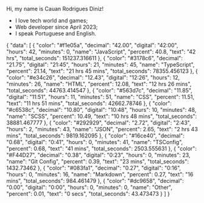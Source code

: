 Hi, my name is Cauan Rodrigues Diniz!

* I love tech world and games;
* Web developer since April 2023;
* I speak Portuguese and English.

{
  "data": [
    {
      "color": "#f1e05a",
      "decimal": "42.00",
      "digital": "42:00",
      "hours": 42,
      "minutes": 0,
      "name": "JavaScript",
      "percent": 40.8,
      "text": "42 hrs",
      "total_seconds": 151237.316611
    },
    {
      "color": "#3178c6",
      "decimal": "21.75",
      "digital": "21:45",
      "hours": 21,
      "minutes": 45,
      "name": "TypeScript",
      "percent": 21.14,
      "text": "21 hrs 45 mins",
      "total_seconds": 78355.456123
    },
    {
      "color": "#e34c26",
      "decimal": "12.43",
      "digital": "12:26",
      "hours": 12,
      "minutes": 26,
      "name": "HTML",
      "percent": 12.08,
      "text": "12 hrs 26 mins",
      "total_seconds": 44763.414547
    },
    {
      "color": "#563d7c",
      "decimal": "11.85",
      "digital": "11:51",
      "hours": 11,
      "minutes": 51,
      "name": "CSS",
      "percent": 11.51,
      "text": "11 hrs 51 mins",
      "total_seconds": 42662.78746
    },
    {
      "color": "#c6538c",
      "decimal": "10.80",
      "digital": "10:48",
      "hours": 10,
      "minutes": 48,
      "name": "SCSS",
      "percent": 10.49,
      "text": "10 hrs 48 mins",
      "total_seconds": 38881.467777
    },
    {
      "color": "#292929",
      "decimal": "2.72",
      "digital": "2:43",
      "hours": 2,
      "minutes": 43,
      "name": "JSON",
      "percent": 2.65,
      "text": "2 hrs 43 mins",
      "total_seconds": 9819.162095
    },
    {
      "color": "#16ce40",
      "decimal": "0.68",
      "digital": "0:41",
      "hours": 0,
      "minutes": 41,
      "name": "TSConfig",
      "percent": 0.68,
      "text": "41 mins",
      "total_seconds": 2503.555631
    },
    {
      "color": "#F44D27",
      "decimal": "0.38",
      "digital": "0:23",
      "hours": 0,
      "minutes": 23,
      "name": "Git Config",
      "percent": 0.39,
      "text": "23 mins",
      "total_seconds": 1432.73462
    },
    {
      "color": "#083fa1",
      "decimal": "0.27",
      "digital": "0:16",
      "hours": 0,
      "minutes": 16,
      "name": "Markdown",
      "percent": 0.27,
      "text": "16 mins",
      "total_seconds": 984.461479
    },
    {
      "color": "#dc9658",
      "decimal": "0.00",
      "digital": "0:00",
      "hours": 0,
      "minutes": 0,
      "name": "Other",
      "percent": 0.01,
      "text": "0 secs",
      "total_seconds": 43.473473
    }
  ]
}
